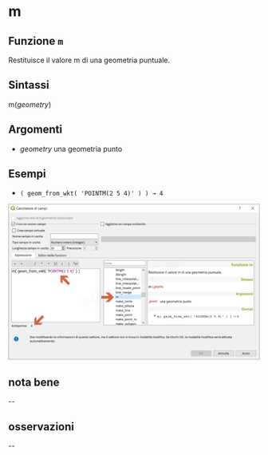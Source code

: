 # m

## Funzione `m`

Restituisce il valore m di una geometria puntuale.

## Sintassi

m\(_geometry_\)

## Argomenti

* _geometry_ una geometria punto

## Esempi

* `( geom_from_wkt( 'POINTM(2 5 4)' ) ) → 4`

![](../../../.gitbook/assets/m1%20%281%29.png)

## nota bene

--

## osservazioni

--

